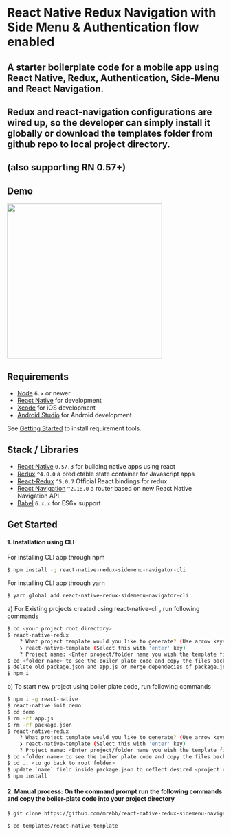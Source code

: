 # React Native Redux Navigation with Side Menu & Authentication flow enabled

## A starter boilerplate code for a mobile app using React Native, Redux, Authentication, Side-Menu and React Navigation. 
## Redux and react-navigation configurations are wired up, so the developer can simply install it globally or download the templates folder from github repo to local project directory.

## (also supporting RN 0.57+)
## Demo
<img src="./templates/react-native-template/assets/demo.gif" width="360">

## Requirements
- [Node](https://nodejs.org) `6.x` or newer
- [React Native](http://facebook.github.io/react-native/docs/getting-started.html) for development
- [Xcode](https://developer.apple.com/xcode/) for iOS development
- [Android Studio](https://developer.android.com/studio/index.html) for Android development

See [Getting Started](https://facebook.github.io/react-native/docs/getting-started.html) to install requirement tools.

## Stack / Libraries
- [React Native](https://facebook.github.io/react-native/) `0.57.3` for building native apps using react
- [Redux](https://redux.js.org/) `^4.0.0` a predictable state container for Javascript apps
- [React-Redux](https://github.com/reduxjs/react-redux) `^5.0.7` Official React bindings for redux
- [React Navigation](https://reactnavigation.org/) `^2.18.0` a router based on new React Native Navigation API
- [Babel](http://babeljs.io/) `6.x.x` for ES6+ support


## Get Started


#### 1. Installation using CLI

For installing CLI app through npm
```sh
$ npm install -g react-native-redux-sidemenu-navigator-cli
```
For installing CLI app through yarn
```sh
$ yarn global add react-native-redux-sidemenu-navigator-cli
```
a) For Existing projects created using react-native-cli , run following commands
```sh
$ cd <your project root directory>
$ react-native-redux
    ? What project template would you like to generate? (Use arrow keys)
    ❯ react-native-template (Select this with 'enter' key)
    ? Project name: <Enter project/folder name you wish the template files to be copied into>
$ cd <folder name> to see the boiler plate code and copy the files back into your project root directory
$ delete old package.json and app.js or merge dependecies of package.json from existing project and boiler plate code
$ npm i 
``` 
b) To start new project using boiler plate code, run following commands
```sh
$ npm i -g react-native
$ react-native init demo
$ cd demo
$ rm -rf app.js
$ rm -rf package.json
$ react-native-redux
    ? What project template would you like to generate? (Use arrow keys)
    ❯ react-native-template (Select this with 'enter' key)
    ? Project name: <Enter project/folder name you wish the template files to be copied into>
$ cd <folder name> to see the boiler plate code and copy the files back into your project root directory
$ cd .. <to go back to root folder>
$ update `name` field inside package.json to reflect desired <project name>
$ npm install 
``` 
#### 2. Manual process: On the command prompt run the following commands and copy the boiler-plate code into your project directory

```sh
$ git clone https://github.com/mrebb/react-native-redux-sidemenu-navigator-cli.git

$ cd templates/react-native-template

```
